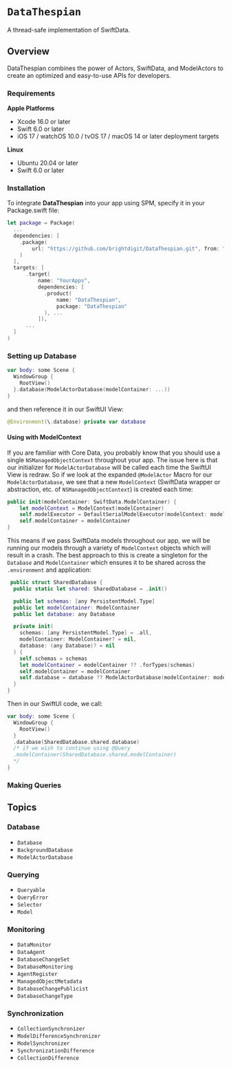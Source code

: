 # ``DataThespian``

A thread-safe implementation of SwiftData. 

## Overview

DataThespian combines the power of Actors, SwiftData, and ModelActors to create an optimized and easy-to-use APIs for developers.

### Requirements 

**Apple Platforms**

- Xcode 16.0 or later
- Swift 6.0 or later
- iOS 17 / watchOS 10.0 / tvOS 17 / macOS 14 or later deployment targets

**Linux**

- Ubuntu 20.04 or later
- Swift 6.0 or later

### Installation

To integrate **DataThespian** into your app using SPM, specify it in your Package.swift file:

```swift    
let package = Package(
  ...
  dependencies: [
    .package(
        url: "https://github.com/brightdigit/DataThespian.git", from: "1.0.0"
    )
  ],
  targets: [
      .target(
          name: "YourApps",
          dependencies: [
            .product(
                name: "DataThespian", 
                package: "DataThespian"
            ), ...
          ]),
      ...
  ]
)
```

### Setting up Database

```swift
var body: some Scene {
  WindowGroup {
    RootView()
  }.database(ModelActorDatabase(modelContainer: ...))
}
```

and then reference it in our SwiftUI View:

```swift
@Environment(\.database) private var database
```

#### Using with ModelContext

If you are familiar with Core Data, you probably know that you should use a single `NSManagedObjectContext` throughout your app. The issue here is that our initializer for `ModelActorDatabase` will be called each time the SwiftUI View is redraw. So if we look at the expanded `@ModelActor` Macro for our `ModelActorDatabase`, we see that a new `ModelContext` (SwiftData wrapper or abstraction, etc.  of `NSManagedObjectContext`) is created each time:

```swift
public init(modelContainer: SwiftData.ModelContainer) {
    let modelContext = ModelContext(modelContainer)
    self.modelExecutor = DefaultSerialModelExecutor(modelContext: modelContext)
    self.modelContainer = modelContainer
}
```

This means if we pass SwiftData models throughout our app, we will be running our models through a variety of `ModelContext` objects which will result in a crash. The best approach to this is create a singleton for the `Database` and `ModelContainer` which ensures it to be shared across the `.environment` and application:

```swift
 public struct SharedDatabase {
  public static let shared: SharedDatabase = .init()

  public let schemas: [any PersistentModel.Type]
  public let modelContainer: ModelContainer
  public let database: any Database

  private init(
    schemas: [any PersistentModel.Type] = .all,
    modelContainer: ModelContainer? = nil,
    database: (any Database)? = nil
  ) {
    self.schemas = schemas
    let modelContainer = modelContainer ?? .forTypes(schemas)
    self.modelContainer = modelContainer
    self.database = database ?? ModelActorDatabase(modelContainer: modelContainer)
  }
}
```

Then in our SwiftUI code, we call:

```swift
var body: some Scene {
  WindowGroup {
    RootView()
  }
  .database(SharedDatabase.shared.database)
  /* if we wish to continue using @Query
  .modelContainer(SharedDatabase.shared.modelContainer)
  */
}
```

### Making Queries



## Topics

### Database

- ``Database``
- ``BackgroundDatabase``
- ``ModelActorDatabase``

### Querying

- ``Queryable``
- ``QueryError``
- ``Selector``
- ``Model``

### Monitoring

- ``DataMonitor``
- ``DataAgent``
- ``DatabaseChangeSet``
- ``DatabaseMonitoring``
- ``AgentRegister``
- ``ManagedObjectMetadata``
- ``DatabaseChangePublicist``
- ``DatabaseChangeType``

### Synchronization

- ``CollectionSynchronizer``
- ``ModelDifferenceSynchronizer``
- ``ModelSynchronizer``
- ``SynchronizationDifference``
- ``CollectionDifference``

